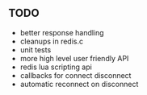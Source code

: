 ## TODO

* better response handling
* cleanups in redis.c
* unit tests
* more high level user friendly API
* redis lua scripting api
* callbacks for connect disconnect
* automatic reconnect on disconnect
